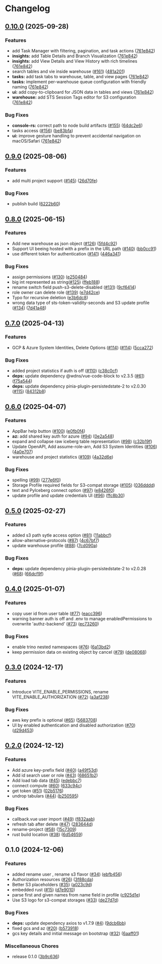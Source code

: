 # Changelog

## [0.10.0](https://github.com/lakekeeper/console/compare/v0.9.0...v0.10.0) (2025-09-28)


### Features

* add Task Manager with filtering, pagination, and task actions ([761e842](https://github.com/lakekeeper/console/commit/761e8422082c80b060b5524ad53c700258574c8b))
* **insights:** add Table Details and Branch Visualization ([761e842](https://github.com/lakekeeper/console/commit/761e8422082c80b060b5524ad53c700258574c8b))
* **insights:** add View Details and View History with rich timelines ([761e842](https://github.com/lakekeeper/console/commit/761e8422082c80b060b5524ad53c700258574c8b))
* search tables and vie inside warehouse ([#161](https://github.com/lakekeeper/console/issues/161)) ([481a201](https://github.com/lakekeeper/console/commit/481a201cd52f4f6abefdd1879ce191a81960cc0e))
* **tasks:** add task tabs to warehouse, table, and view pages ([761e842](https://github.com/lakekeeper/console/commit/761e8422082c80b060b5524ad53c700258574c8b))
* **tasks:** implement per-warehouse queue configuration with friendly naming ([761e842](https://github.com/lakekeeper/console/commit/761e8422082c80b060b5524ad53c700258574c8b))
* **ui:** add copy-to-clipboard for JSON data in tables and views ([761e842](https://github.com/lakekeeper/console/commit/761e8422082c80b060b5524ad53c700258574c8b))
* **warehouse:** add STS Session Tags editor for S3 configuration ([761e842](https://github.com/lakekeeper/console/commit/761e8422082c80b060b5524ad53c700258574c8b))


### Bug Fixes

* **console-rs:** correct path to node build artifacts ([#155](https://github.com/lakekeeper/console/issues/155)) ([64dc2e6](https://github.com/lakekeeper/console/commit/64dc2e632ab3762517064c4dc925c1699d5392f7))
* tasks access ([#156](https://github.com/lakekeeper/console/issues/156)) ([be83bfa](https://github.com/lakekeeper/console/commit/be83bfa3493099ffd14652f50414d8536e77f4ca))
* **ui:** improve gesture handling to prevent accidental navigation on macOS/Safari ([761e842](https://github.com/lakekeeper/console/commit/761e8422082c80b060b5524ad53c700258574c8b))

## [0.9.0](https://github.com/lakekeeper/console/compare/v0.8.0...v0.9.0) (2025-08-06)


### Features

* add multi project support ([#145](https://github.com/lakekeeper/console/issues/145)) ([26d70fe](https://github.com/lakekeeper/console/commit/26d70fe56d00fb484aabff01403d75c6100e9e0a))


### Bug Fixes

* publish build ([6222b60](https://github.com/lakekeeper/console/commit/6222b60c35fd1622d20fb654b93dfdfdfa9f72fe))

## [0.8.0](https://github.com/lakekeeper/console/compare/v0.7.0...v0.8.0) (2025-06-15)


### Features

* Add new warehouse as json object ([#126](https://github.com/lakekeeper/console/issues/126)) ([5fd4c92](https://github.com/lakekeeper/console/commit/5fd4c922a69e22d1d4be2be70ad4050a04fd3d9a))
* Support UI beeing hosted with a prefix in the URL path ([#140](https://github.com/lakekeeper/console/issues/140)) ([bb0cc91](https://github.com/lakekeeper/console/commit/bb0cc913519977436b2e6e85a9ae622936051510))
* use different token for authentication  ([#141](https://github.com/lakekeeper/console/issues/141)) ([446a341](https://github.com/lakekeeper/console/commit/446a341a8318c4ed309632da559a00b87531148a))


### Bug Fixes

* assign permissions ([#130](https://github.com/lakekeeper/console/issues/130)) ([e250484](https://github.com/lakekeeper/console/commit/e25048477f1896ce608ba5a3bfeef7268655c30e))
* big int represented as string([#125](https://github.com/lakekeeper/console/issues/125)) ([ffeb188](https://github.com/lakekeeper/console/commit/ffeb18850ec5fd7fe0db25d1e17858af3a91bf2d))
* rename switch field push-s3-delete-disabled ([#131](https://github.com/lakekeeper/console/issues/131)) ([9cf6414](https://github.com/lakekeeper/console/commit/9cf64142784f996079e943d91cadee0330031d45))
* role owner can delete role ([#139](https://github.com/lakekeeper/console/issues/139)) ([e7d42ce](https://github.com/lakekeeper/console/commit/e7d42cec8ae5f87618ec427ce2a7fabe98c59468))
* Typo for recursive deletion ([e3b6dc8](https://github.com/lakekeeper/console/commit/e3b6dc81212a60e1354b1b9d5da8374b98828be5))
* wrong data type of sts-token-validity-seconds and S3 update profile ([#134](https://github.com/lakekeeper/console/issues/134)) ([7d41a48](https://github.com/lakekeeper/console/commit/7d41a4871631b6ca24613d2f874845e7fd91b6e1))

## [0.7.0](https://github.com/lakekeeper/console/compare/v0.6.0...v0.7.0) (2025-04-13)


### Features

* GCP & Azure System Identities, Delete Options ([#114](https://github.com/lakekeeper/console/issues/114)) ([#114](https://github.com/lakekeeper/console/issues/114)) ([5cca272](https://github.com/lakekeeper/console/commit/5cca272ebccd673c5f3ed9a69a77227c78b1019c))


### Bug Fixes

* added project statistics if auth is off ([#110](https://github.com/lakekeeper/console/issues/110)) ([c38c0cf](https://github.com/lakekeeper/console/commit/c38c0cf8f2c9851a8e5d104c6eaf6d056ad62d73))
* **deps:** update dependency @wdns/vue-code-block to v2.3.5 ([#61](https://github.com/lakekeeper/console/issues/61)) ([f75a544](https://github.com/lakekeeper/console/commit/f75a544fb1533defd4b1f07df1cb0a76f162e00d))
* **deps:** update dependency pinia-plugin-persistedstate-2 to v2.0.30 ([#115](https://github.com/lakekeeper/console/issues/115)) ([84312b8](https://github.com/lakekeeper/console/commit/84312b8ea2e61b3f324f4d18d45630eb37220441))

## [0.6.0](https://github.com/lakekeeper/console/compare/v0.5.0...v0.6.0) (2025-04-07)


### Features

* AppBar help button ([#100](https://github.com/lakekeeper/console/issues/100)) ([e0fb0f4](https://github.com/lakekeeper/console/commit/e0fb0f43195657f1271e38613e96b597c42e438a))
* **az:** add shared key auth for azure ([#94](https://github.com/lakekeeper/console/issues/94)) ([0e2a548](https://github.com/lakekeeper/console/commit/0e2a5482b3a21c7b148cf013d1f497ec0cacd453))
* expand and collapse raw iceberg table representation ([#98](https://github.com/lakekeeper/console/issues/98)) ([c32b19f](https://github.com/lakekeeper/console/commit/c32b19fafd52b7b7692f37046cdf09cc2862c657))
* Update OpenAPI, Add assume-role-arn, Add S3 System Identities  ([#106](https://github.com/lakekeeper/console/issues/106)) ([4a0e707](https://github.com/lakekeeper/console/commit/4a0e7077dbad236e2ef3c7cdbc37c097a3d7474b))
* warehouse and project statistics ([#109](https://github.com/lakekeeper/console/issues/109)) ([4a32d6e](https://github.com/lakekeeper/console/commit/4a32d6e2fca4a80e1fb7bd91a3ff83cc92216dcf))


### Bug Fixes

* spelling ([#99](https://github.com/lakekeeper/console/issues/99)) ([277e6f0](https://github.com/lakekeeper/console/commit/277e6f0884e8dbcf3e17071368ca8f4e6d1c378d))
* Storage Profile required fields for S3-compat storage ([#105](https://github.com/lakekeeper/console/issues/105)) ([036dddd](https://github.com/lakekeeper/console/commit/036dddd01dec7c34ca4bf05852fae034a57a6f74))
* text and PyIceberg connect option ([#97](https://github.com/lakekeeper/console/issues/97)) ([e8426f0](https://github.com/lakekeeper/console/commit/e8426f02c3c924d24079eb8a2085f852eadd6a3c))
* update profile and update credentials UI ([#96](https://github.com/lakekeeper/console/issues/96)) ([ffc8b30](https://github.com/lakekeeper/console/commit/ffc8b3093f93128b068d631ca88f16e985e6d80e))

## [0.5.0](https://github.com/lakekeeper/console/compare/v0.4.0...v0.5.0) (2025-02-27)


### Features

* added s3 path sytle access option ([#81](https://github.com/lakekeeper/console/issues/81)) ([11abbcf](https://github.com/lakekeeper/console/commit/11abbcfa25a179b5bc57dfb9bb38d71a63095988))
* allow-alternative-protocols ([#87](https://github.com/lakekeeper/console/issues/87)) ([4c67bf7](https://github.com/lakekeeper/console/commit/4c67bf761e7a8c2d294221158917cd4a571c4587))
* update warehouse profile ([#88](https://github.com/lakekeeper/console/issues/88)) ([7cd090a](https://github.com/lakekeeper/console/commit/7cd090a76757a70085783403c47019577652f421))


### Bug Fixes

* **deps:** update dependency pinia-plugin-persistedstate-2 to v2.0.28 ([#68](https://github.com/lakekeeper/console/issues/68)) ([66dcf9f](https://github.com/lakekeeper/console/commit/66dcf9f49863ac88535105a7f58ded5df179a808))

## [0.4.0](https://github.com/lakekeeper/console/compare/v0.3.0...v0.4.0) (2025-01-07)


### Features

* copy user id from user table ([#77](https://github.com/lakekeeper/console/issues/77)) ([eacc396](https://github.com/lakekeeper/console/commit/eacc39688b191262cce0dca68bf3d1d2d2a8e0cc))
* warning banner auth is off and .env to manage enabledPermissions to overwrite  'authz-backend' ([#73](https://github.com/lakekeeper/console/issues/73)) ([ec73260](https://github.com/lakekeeper/console/commit/ec73260c3271d5f3155b9b0c17900814761fa841))


### Bug Fixes

* enable trino nested namespaces ([#76](https://github.com/lakekeeper/console/issues/76)) ([6a13bd2](https://github.com/lakekeeper/console/commit/6a13bd2b39dba7ecdae28043bad9c64434125fee))
* keep permission data on existing object by cancel ([#79](https://github.com/lakekeeper/console/issues/79)) ([de08068](https://github.com/lakekeeper/console/commit/de080681e1b6f21d1bad2d7654a6026a3723b63f))

## [0.3.0](https://github.com/lakekeeper/console/compare/v0.2.0...v0.3.0) (2024-12-17)


### Features

* Introduce VITE_ENABLE_PERMISSIONS, rename VITE_ENABLE_AUTHORIZATION ([#72](https://github.com/lakekeeper/console/issues/72)) ([a3af238](https://github.com/lakekeeper/console/commit/a3af238110dec9f27901a1a16c603003fc42c046))


### Bug Fixes

* aws key prefix is optional ([#65](https://github.com/lakekeeper/console/issues/65)) ([5683708](https://github.com/lakekeeper/console/commit/568370898e4580e6fb686dd40fd766a768c7026c))
* UI by enabled authentication and disabled authorization ([#70](https://github.com/lakekeeper/console/issues/70)) ([d29d453](https://github.com/lakekeeper/console/commit/d29d453370217ea4d2d55de26b3e35f8a67a4b6b))

## [0.2.0](https://github.com/lakekeeper/console/compare/v0.1.0...v0.2.0) (2024-12-12)


### Features

* Add azure key-prefix field ([#40](https://github.com/lakekeeper/console/issues/40)) ([a49f53d](https://github.com/lakekeeper/console/commit/a49f53d118d1f0aeda598449cf324e11845e4368))
* Add id search user or role ([#43](https://github.com/lakekeeper/console/issues/43)) ([68651b2](https://github.com/lakekeeper/console/commit/68651b224e2b3fa7c441584dabf4cc326bd353c3))
* Add load tab data ([#45](https://github.com/lakekeeper/console/issues/45)) ([edebbc7](https://github.com/lakekeeper/console/commit/edebbc735c2272d074451b1de0e944a1738e9e34))
* connect compute ([#60](https://github.com/lakekeeper/console/issues/60)) ([633c94c](https://github.com/lakekeeper/console/commit/633c94c6d0a4702095f3d4983bcfb7ee24b691ae))
* get token ([#51](https://github.com/lakekeeper/console/issues/51)) ([02b5176](https://github.com/lakekeeper/console/commit/02b5176ca7b09a749da43bfbeccd27e775542156))
* undrop tabulars ([#44](https://github.com/lakekeeper/console/issues/44)) ([b250595](https://github.com/lakekeeper/console/commit/b250595e7b23ed2d18442939f694ea7d0bc24cf1))


### Bug Fixes

* callback.vue user import ([#49](https://github.com/lakekeeper/console/issues/49)) ([f832aab](https://github.com/lakekeeper/console/commit/f832aab686aeb9180482e3d1dde55aac22a5c6f6))
* refresh tab after delete ([#47](https://github.com/lakekeeper/console/issues/47)) ([283644d](https://github.com/lakekeeper/console/commit/283644d11a66f284d7915ffa83a1f2dfa760b00f))
* rename-project ([#58](https://github.com/lakekeeper/console/issues/58)) ([15c7309](https://github.com/lakekeeper/console/commit/15c730976eccc666f1ef5344551d3ef937e47ebe))
* rust build location ([#38](https://github.com/lakekeeper/console/issues/38)) ([6d54659](https://github.com/lakekeeper/console/commit/6d5465997c17191ffe28e04b1653b4f4356da521))

## 0.1.0 (2024-12-06)


### Features

* added rename user , rename s3 flavor ([#34](https://github.com/lakekeeper/console/issues/34)) ([ebfb456](https://github.com/lakekeeper/console/commit/ebfb456f69e349a91e7be2672eaee5deab289b07))
* Authorization resources ([#26](https://github.com/lakekeeper/console/issues/26)) ([3f88cda](https://github.com/lakekeeper/console/commit/3f88cda4bc9d148de303af86f48232169ece19ea))
* Better S3 placeholders ([#35](https://github.com/lakekeeper/console/issues/35)) ([a023c9d](https://github.com/lakekeeper/console/commit/a023c9df46b64b71962e67ce794a8f25423cbcb7))
* embedded rust ([#15](https://github.com/lakekeeper/console/issues/15)) ([d7e9010](https://github.com/lakekeeper/console/commit/d7e901001dcf9a0a29554aaa2939fe772c9e3d5c))
* parse first and given names from name field in profile ([c925d1e](https://github.com/lakekeeper/console/commit/c925d1ee8076b3455f03a9d4eaf1413c5765be74))
* Use S3 logo for s3-compat storages ([#33](https://github.com/lakekeeper/console/issues/33)) ([de27d7d](https://github.com/lakekeeper/console/commit/de27d7d9301b264054a0a37cb6219af99d48268e))


### Bug Fixes

* **deps:** update dependency axios to v1.7.9 ([#4](https://github.com/lakekeeper/console/issues/4)) ([9dcb6bb](https://github.com/lakekeeper/console/commit/9dcb6bbab5075a12170bd42626d21e9d18824421))
* fixed gcs and az ([#20](https://github.com/lakekeeper/console/issues/20)) ([b573918](https://github.com/lakekeeper/console/commit/b57391818b64d638716b55ba53908caf216b8cbc))
* gcs key details and initial message on bootstrap ([#32](https://github.com/lakekeeper/console/issues/32)) ([6aaff01](https://github.com/lakekeeper/console/commit/6aaff010af427eb84ad11d268c97c86ea3407cf2))


### Miscellaneous Chores

* release 0.1.0 ([3b9c636](https://github.com/lakekeeper/console/commit/3b9c6363357f2c7d429f9c287d9e7145ce68ad81))
